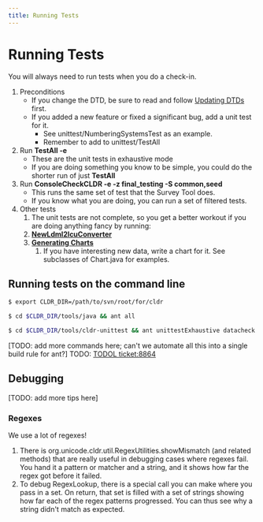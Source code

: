 ```yaml
---
title: Running Tests
---
```


# Running Tests

You will always need to run tests when you do a check\-in.

1. Preconditions
	- If you change the DTD, be sure to read and follow [Updating DTDs](https://cldr.unicode.org/development/updating-dtds) first.
	- If you added a new feature or fixed a significant bug, add a unit test for it.
		- See unittest/NumberingSystemsTest as an example.
		- Remember to add to unittest/TestAll
2. Run **TestAll \-e**
	- These are the unit tests in exhaustive mode
	- If you are doing something you know to be simple, you could do the shorter run of just **TestAll**
3. Run **ConsoleCheckCLDR \-e \-z final\_testing \-S common,seed**
	- This runs the same set of test that the Survey Tool does.
	- If you know what you are doing, you can run a set of filtered tests.
4. Other tests
	1. The unit tests are not complete, so you get a better workout if you are doing anything fancy by running:
	2. [**NewLdml2IcuConverter**](https://cldr.unicode.org/development/coding-cldr-tools/newldml2icuconverter)
	3. [**Generating Charts**](https://cldr.unicode.org/development/cldr-big-red-switch/generating-charts)
		1. If you have interesting new data, write a chart for it. See subclasses of Chart.java for examples.

## Running tests on the command line

```bash
$ export CLDR_DIR=/path/to/svn/root/for/cldr

$ cd $CLDR_DIR/tools/java && ant all

$ cd $CLDR_DIR/tools/cldr-unittest && ant unittestExhaustive datacheck
```

\[TODO: add more commands here; can't we automate all this into a single build rule for ant?] TODO: [TODOL ticket:8864](http://unicode.org/cldr/trac/ticket/8864)

## Debugging

\[TODO: add more tips here]

### Regexes

We use a lot of regexes!

1. There is org.unicode.cldr.util.RegexUtilities.showMismatch (and related methods) that are really useful in debugging cases where regexes fail. You hand it a pattern or matcher and a string, and it shows how far the regex got before it failed.
2. To debug RegexLookup, there is a special call you can make where you pass in a set. On return, that set is filled with a set of strings showing how far each of the regex patterns progressed. You can thus see why a string didn't match as expected.

